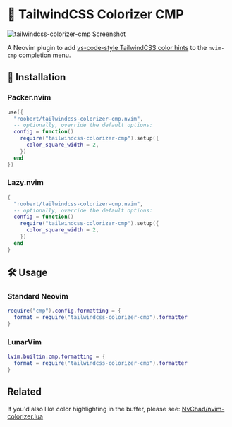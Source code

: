 # :rainbow: TailwindCSS Colorizer CMP

![tailwindcss-colorizer-cmp Screenshot](https://user-images.githubusercontent.com/226654/212444311-3dcf5f94-64d0-40a3-9b39-ec6df2296da9.gif)

A Neovim plugin to add [vs-code-style TailwindCSS color hints](https://tailwindcss.com/docs/editor-setup#intelli-sense-for-vs-code) to the `nvim-cmp` completion menu.

## :rocket: Installation

### Packer.nvim

``` lua
use({
  "roobert/tailwindcss-colorizer-cmp.nvim",
  -- optionally, override the default options:
  config = function()
    require("tailwindcss-colorizer-cmp").setup({
      color_square_width = 2,
    })
  end
})
```

### Lazy.nvim

``` lua
{
  "roobert/tailwindcss-colorizer-cmp.nvim",
  -- optionally, override the default options:
  config = function()
    require("tailwindcss-colorizer-cmp").setup({
      color_square_width = 2,
    })
  end
}
```

## :hammer_and_wrench: Usage

### Standard Neovim

``` lua
require("cmp").config.formatting = {
  format = require("tailwindcss-colorizer-cmp").formatter
}
```

### LunarVim

``` lua
lvim.builtin.cmp.formatting = {
  format = require("tailwindcss-colorizer-cmp").formatter
}
```

## Related

If you'd also like color highlighting in the buffer, please see: [NvChad/nvim-colorizer.lua](https://github.com/NvChad/nvim-colorizer.lua)
